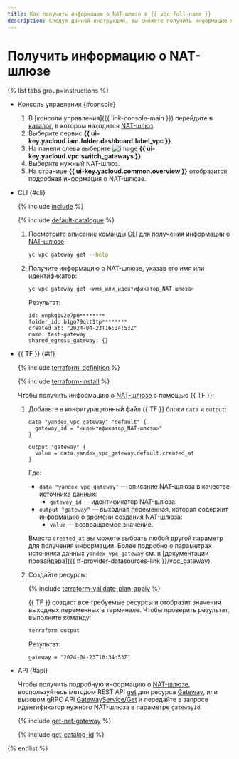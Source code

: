 ```yaml
---
title: Как получить информацию о NAT-шлюзе в {{ vpc-full-name }}
description: Следуя данной инструкции, вы сможете получить информацию о NAT-шлюзе.
---
```


# Получить информацию о NAT-шлюзе

{% list tabs group=instructions %}

- Консоль управления {#console}

  1. В [консоли управления]({{ link-console-main }}) перейдите в [каталог](../../resource-manager/concepts/resources-hierarchy.md#folder), в котором находится [NAT-шлюз](../concepts/gateways.md).
  1. Выберите сервис **{{ ui-key.yacloud.iam.folder.dashboard.label_vpc }}**.
  1. На панели слева выберите ![image](../../_assets/console-icons/arrows-opposite-to-dots.svg) **{{ ui-key.yacloud.vpc.switch_gateways }}**.
  1. Выберите нужный NAT-шлюз.
  1. На странице **{{ ui-key.yacloud.common.overview }}** отобразится подробная информация о NAT-шлюзе.

- CLI {#cli}

  {% include [include](../../_includes/cli-install.md) %}

  {% include [default-catalogue](../../_includes/default-catalogue.md) %}

  1. Посмотрите описание команды [CLI](../../cli/) для получения информации о [NAT-шлюзе](../concepts/gateways.md):

     ```bash
     yc vpc gateway get --help
     ```

  1. Получите информацию о NAT-шлюзе, указав его имя или идентификатор:

     ```bash
     yc vpc gateway get <имя_или_идентификатор_NAT-шлюза>
     ```

     Результат:

     ```text
     id: enpkq1v2e7p0********
     folder_id: b1go79qlt1tp********
     created_at: "2024-04-23T16:34:53Z"
     name: test-gateway
     shared_egress_gateway: {}
     ```

- {{ TF }} {#tf}

  {% include [terraform-definition](../../_tutorials/_tutorials_includes/terraform-definition.md) %}

  {% include [terraform-install](../../_includes/terraform-install.md) %}

  Чтобы получить информацию о [NAT-шлюзе](../concepts/gateways.md) с помощью {{ TF }}:
  1. Добавьте в конфигурационный файл {{ TF }} блоки `data` и `output`:

     ```hcl
     data "yandex_vpc_gateway" "default" {
       gateway_id = "<идентификатор_NAT-шлюза>"
     }

     output "gateway" {
       value = data.yandex_vpc_gateway.default.created_at
     }
     ```

     Где:
     * `data "yandex_vpc_gateway"` — описание NAT-шлюза в качестве источника данных:
       * `gateway_id` — идентификатор NAT-шлюза.
     * `output "gateway"` — выходная переменная, которая содержит информацию о времени создания NAT-шлюза:
       * `value` — возвращаемое значение.

     Вместо `created_at` вы можете выбрать любой другой параметр для получения информации. Более подробно о параметрах источника данных `yandex_vpc_gateway` см. в [документации провайдера]({{ tf-provider-datasources-link }}/vpc_gateway).
  1. Создайте ресурсы:

     {% include [terraform-validate-plan-apply](../../_tutorials/_tutorials_includes/terraform-validate-plan-apply.md) %}

     {{ TF }} создаст все требуемые ресурсы и отобразит значения выходных переменных в терминале. Чтобы проверить результат, выполните команду:

     ```bash
     terraform output
     ```

     Результат:

     ```text
     gateway = "2024-04-23T16:34:53Z"
     ```

- API {#api}

  Чтобы получить подробную информацию о [NAT-шлюзе](../concepts/gateways.md), воспользуйтесь методом REST API [get](../api-ref/Gateway/get.md) для ресурса [Gateway](../api-ref/Gateway/index.md), или вызовом gRPC API [GatewayService/Get](../api-ref/grpc/Gateway/get.md) и передайте в запросе идентификатор нужного NAT-шлюзa в параметре `gatewayId`.

   {% include [get-nat-gateway](../../_includes/vpc/get-nat-gateway.md) %}

   {% include [get-catalog-id](../../_includes/get-catalog-id.md) %}

{% endlist %}